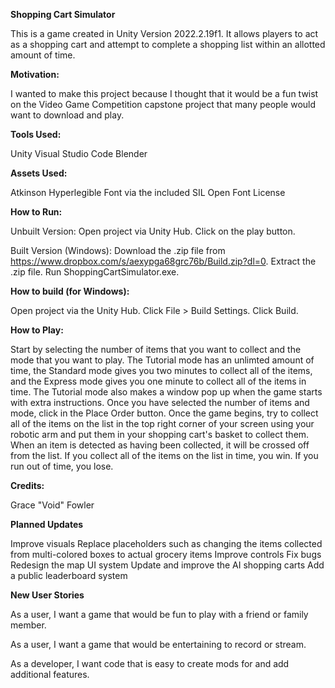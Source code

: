 **Shopping Cart Simulator**

This is a game created in Unity Version 2022.2.19f1. It allows players to act as a shopping cart and attempt to complete a shopping list within an allotted amount of time.

**Motivation:**

I wanted to make this project because I thought that it would be a fun twist on the Video Game Competition capstone project that many people would want to download and play.

**Tools Used:**

Unity
Visual Studio Code
Blender

**Assets Used:**

Atkinson Hyperlegible Font via the included SIL Open Font License

**How to Run:**

Unbuilt Version:
Open project via Unity Hub. Click on the play button.

Built Version (Windows):
Download the .zip file from https://www.dropbox.com/s/aexypga68grc76b/Build.zip?dl=0.
Extract the .zip file. Run ShoppingCartSimulator.exe.

**How to build (for Windows):**

Open project via the Unity Hub. Click File > Build Settings. Click Build.

**How to Play:**

Start by selecting the number of items that you want to collect and the mode that you want to play. The Tutorial mode has an unlimted amount of time, the Standard mode gives you two minutes to collect all of the items, and the Express mode gives you one minute to collect all of the items in time. The Tutorial mode also makes a window pop up when the game starts with extra instructions. Once you have selected the number of items and mode, click in the Place Order button. Once the game begins, try to collect all of the items on the list in the top right corner of your screen using your robotic arm and put them in your shopping cart's basket to collect them. When an item is detected as having been collected, it will be crossed off from the list. If you collect all of the items on the list in time, you win. If you run out of time, you lose.

**Credits:**

Grace "Void" Fowler

**Planned Updates**

Improve visuals
Replace placeholders such as changing the items collected from multi-colored boxes to actual grocery items
Improve controls
Fix bugs
Redesign the map UI system
Update and improve the AI shopping carts
Add a public leaderboard system

**New User Stories**

As a user, I want a game that would be fun to play with a friend or family member.

As a user, I want a game that would be entertaining to record or stream.

As a developer, I want code that is easy to create mods for and add additional features.
